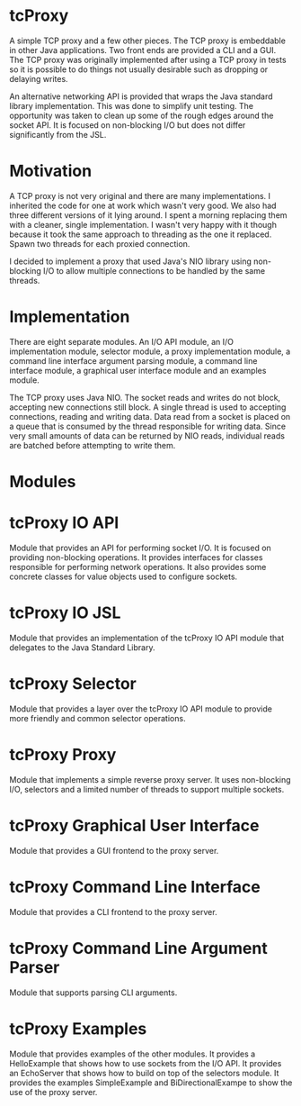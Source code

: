 tcProxy
=======

A simple TCP proxy and a few other pieces. The TCP proxy is embeddable in other Java applications. Two front ends are
provided a CLI and a GUI. The TCP proxy was originally implemented after using a TCP proxy in tests so it is possible
to do things not usually desirable such as dropping or delaying writes.

An alternative networking API is provided that wraps the Java standard library implementation. This was done to
simplify unit testing. The opportunity was taken to clean up some of the rough edges around the socket API. It is
focused on non-blocking I/O but does not differ significantly from the JSL.

Motivation
==========

A TCP proxy is not very original and there are many implementations. I inherited the code for one at work which wasn't
very good. We also had three different versions of it lying around. I spent a morning replacing them with a cleaner,
single implementation. I wasn't very happy with it though because it took the same approach to threading as the one it
replaced. Spawn two threads for each proxied connection.

I decided to implement a proxy that used Java's NIO library using non-blocking I/O to allow multiple connections to be
handled by the same threads.

Implementation
==============

There are eight separate modules. An I/O API module, an I/O implementation module, selector module, a proxy
implementation module, a command line interface  argument parsing module, a command line interface module, a graphical
user interface module and an examples module.

The TCP proxy uses Java NIO. The socket reads and writes do not block, accepting new connections still block. A single
thread is used to accepting connections, reading and writing data. Data read from a socket is placed on a queue
that is consumed by the thread responsible for writing data. Since very small amounts of data can be returned by NIO
reads, individual reads are batched before attempting to write them.

Modules
=======

tcProxy IO API
==============

Module that provides an API for performing socket I/O. It is focused on providing non-blocking operations. It provides
interfaces for classes responsible for performing network operations. It also provides some concrete classes for value
objects used to configure sockets.

tcProxy IO JSL
==============

Module that provides an implementation of the tcProxy IO API module that delegates to the Java Standard Library.

tcProxy Selector
================

Module that provides a layer over the tcProxy IO API module to provide more friendly and common selector operations.

tcProxy Proxy
=============

Module that implements a simple reverse proxy server. It uses non-blocking I/O, selectors and a limited number of
threads to support multiple sockets.

tcProxy Graphical User Interface
================================

Module that provides a GUI frontend to the proxy server.

tcProxy Command Line Interface
==============================

Module that provides a CLI frontend to the proxy server.

tcProxy Command Line Argument Parser
====================================

Module that supports parsing CLI arguments.

tcProxy Examples
================

Module that provides examples of the other modules. It provides a HelloExample that shows how to use sockets from the
I/O API. It provides an EchoServer that shows how to build on top of the selectors module. It provides the examples
SimpleExample and BiDirectionalExampe to show the use of the proxy server.

